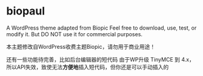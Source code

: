biopaul
=======

A WordPress theme adapted from Biopic
Feel free to download, use, test, or modify it. But DO NOT use it for commercial purposes.

本主题修改自WordPress收费主题Biopic，请勿用于商业用途！

还有一些功能待完善，比如后台编辑器的短代码
由于WP升级 TinyMCE 到 4.x，所以API失效，致使无法**方便地**插入短代码，但你还是可以手动插入的
